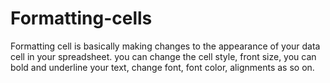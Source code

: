 # Formatting-cells
Formatting cell is basically making changes to the appearance of your data cell in your spreadsheet. you can change the cell style, front size, you can bold and underline your text, change font, font color, alignments as so on.
